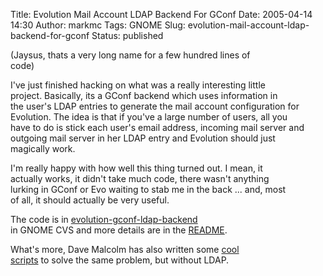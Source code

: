 Title: Evolution Mail Account LDAP Backend For GConf
Date: 2005-04-14 14:30
Author: markmc
Tags: GNOME
Slug: evolution-mail-account-ldap-backend-for-gconf
Status: published

(Jaysus, thats a very long name for a few hundred lines of  
code)

I've just finished hacking on what was a really interesting little  
project. Basically, its a GConf backend which uses information in  
the user's LDAP entries to generate the mail account configuration for  
Evolution. The idea is that if you've a large number of users, all you  
have to do is stick each user's email address, incoming mail server and  
outgoing mail server in her LDAP entry and Evolution should just  
magically work.

I'm really happy with how well this thing turned out. I mean, it  
actually works, it didn't take much code, there wasn't anything  
lurking in GConf or Evo waiting to stab me in the back ... and, most  
of all, it should actually be very useful.

The code is in
[evolution-gconf-ldap-backend](http://cvs.gnome.org/viewcvs/evolution-gconf-ldap-backend/)  
in GNOME CVS and more details are in the
[README](http://cvs.gnome.org/viewcvs/*checkout*/gconf/backends/README.evoldap).

What's more, Dave Malcolm has also written some [cool  
scripts](http://lists.ximian.com/archives/public/evolution-hackers/2005-April/005427.html)
to solve the same problem, but without LDAP.
